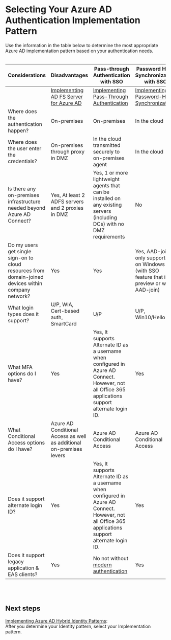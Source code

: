# Selecting Your Azure AD Authentication Implementation Pattern
Use the information in the table below to determine the most appropriate Azure AD implementation pattern based on your authentication needs.
<br />
<br />

|**Considerations** | **Disadvantages** |  **Pass-through Authentication with SSO** |  **Password Hash Synchronization with SSO** |  
| -------------| -------------| -------------| -------------| 
| | [Implementing AD FS Server for Azure AD](2.2-Implementing-ADFS-Server-2016-for-Azure-AD.md) | [Implementing Pass-Through Authentication](2.3-Implementing-Pass-Through-Authentication.md) | [Implementing Password-Hash Synchronization](2.3-Implementing-Pass-Through-Authentication.md) |
| Where does the authentication happen? | On-premises | On-premises | In the cloud |
| Where does the user enter the credentials?  | On-premises through proxy in DMZ  |In the cloud transmitted securely to on-premises agent | In the cloud |
| Is there any on-premises infrastructure needed beyond Azure AD Connect?   | Yes, At least 2 ADFS servers and 2 proxies in DMZ |Yes, 1 or more lightweight agents that can be installed on any existing servers (including DCs) with no DMZ requirements | No |
| Do my users get single sign-on to cloud resources from domain-joined devices within company network?  | Yes | Yes | Yes, AAD-join is only supported on Windows 10 (with SSO feature that is in preview or with AAD-join)   |
| What login types does it support? | U/P, WIA, Cert-based auth, SmartCard  | U/P  | U/P, Win10/Hello |
| What MFA options do I have? | Yes | Yes, It supports Alternate ID as a username when configured in Azure AD Connect. However, not all Office 365 applications support alternate login ID.  | Yes |
| What Conditional Access options do I have?  | Azure AD Conditional Access as well as additional on-premises levers  |Azure AD Conditional Access | Azure AD Conditional Access  |
| Does it support alternate login ID?   | Yes | Yes, It supports Alternate ID as a username when configured in Azure AD Connect. However, not all Office 365 applications support alternate login ID.  | Yes |
| Does it support legacy application & EAS clients? | Yes |No not without [modern authentication](https://support.office.com/en-us/article/using-office-365-modern-authentication-with-office-clients-776c0036-66fd-41cb-8928-5495c0f9168a)| Yes |
<br />
<br />

## Next steps
[Implementing Azure AD Hybrid Identity Patterns](2.0-Implementing-Azure-AD-Hybrid-Identity-Patterns.md):  
After you determine your Identity pattern, select your Implementation pattern.

